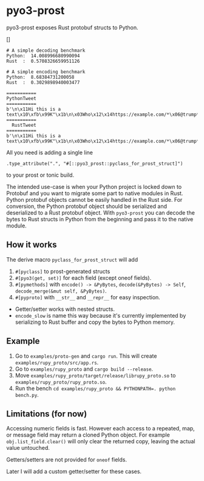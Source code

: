 # pyo3-prost

pyo3-prost exposes Rust protobuf structs to Python.

[]

```text
# A simple decoding benchmark
Python:  14.008996680990094
Rust  :  0.5708326659951126

# A simple encoding benchmark
Python:  8.68384731200058
Rust  :  0.3029898940003477

===========
PythonTweet
===========
b'\n\x11Hi this is a text\x10\xfb\x99K"\x1b\n\x03Who\x12\x14https://example.com/*\x06@trump*\x06@obama'
===========
  RustTweet
===========
b'\n\x11Hi this is a text\x10\xfb\x99K"\x1b\n\x03Who\x12\x14https://example.com/*\x06@trump*\x06@obama'
```

All you need is adding a single line

```text
.type_attribute(".", "#[::pyo3_prost::pyclass_for_prost_struct]")
```

to your prost or tonic build.

The intended use-case is when your Python project is locked down to Protobuf and you want to migrate some part to native modules in Rust.
Python protobuf objects cannot be easily handled in the Rust side.
For conversion, the Python protobuf object should be serialized and deserialized to a Rust protobuf object.
With `pyo3-prost` you can decode the bytes to Rust structs in Python from the beginning and pass it to the native module.

## How it works

The derive macro `pyclass_for_prost_struct` will add

1. `#[pyclass]` to prost-generated structs
2. `#[pyo3(get, set)]` for each field (except oneof fields).
3. `#[pymethods]` with `encode() -> &PyBytes`, `decode(&PyBytes) -> Self`, `decode_merge(&mut self, &PyBytes)`.
4. `#[pyproto]` with `__str__` and `__repr__` for easy inspection.

- Getter/setter works with nested structs.
- `encode_slow` is name this way because it's currently implemented by serializing to Rust buffer and copy the bytes to Python memory.

## Example

1. Go to `examples/proto-gen` and `cargo run`. This will create `examples/rupy_proto/src/app.rs`.
2. Go to `examples/rupy_proto` and `cargo build --release`.
3. Move `examples/rupy_proto/target/release/librupy_proto.so` to `examples/rupy_proto/rupy_proto.so`.
4. Run the bench `cd examples/rupy_proto && PYTHONPATH=. python bench.py`.

## Limitations (for now)

Accessing numeric fields is fast. However each access to a repeated, map, or message field may return a cloned Python object.
For example `obj.list_field.clear()` will only clear the returned copy, leaving the actual value untouched.

Getters/setters are not provided for `oneof` fields.

Later I will add a custom getter/setter for these cases.
